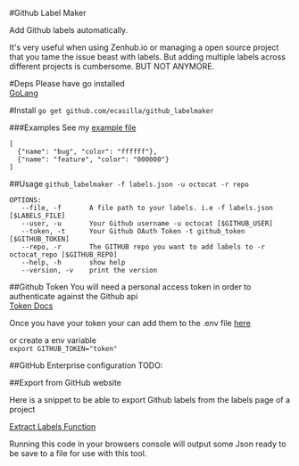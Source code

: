 #Github Label Maker

Add Github labels automatically.

It's very useful when using Zenhub.io or managing a open source project that you tame the issue beast with labels. But adding multiple labels across different projects is cumbersome. BUT NOT ANYMORE.

#Deps
Please have go installed  
[GoLang](https://golang.org/doc/install)

#Install
`go get github.com/ecasilla/github_labelmaker`


###Examples
See my [example file](https://github.com/ecasilla/github_labelmaker/blob/master/labels.json)

```
[
  {"name": "bug", "color": "ffffff"},
  {"name": "feature", "color": "000000"}
]
```

##Usage
`github_labelmaker -f labels.json -u octocat -r repo`

```
OPTIONS:
   --file, -f 		A file path to your labels. i.e -f labels.json [$LABELS_FILE]
   --user, -u 		Your Github username -u octocat [$GITHUB_USER]
   --token, -t 		Your Github OAuth Token -t github_token [$GITHUB_TOKEN]
   --repo, -r 		The GITHUB repo you want to add labels to -r octocat_repo [$GITHUB_REPO]
   --help, -h		show help
   --version, -v	print the version
```

##Github Token
You will need a personal access token in order to authenticate against the Github api   
[Token Docs](https://help.github.com/articles/creating-an-access-token-for-command-line-use/)

Once you have your token your can add them to the .env file [here](https://github.com/ecasilla/github_labelmaker/blob/master/.env)

or create a env variable  
`export GITHUB_TOKEN="token"`

##GitHub Enterprise configuration
TODO:

##Export from GitHub website

Here is a snippet to be able to export Github labels from the labels page of a project

[Extract Labels Function](https://gist.github.com/ecasilla/0a70c16518aaed50a534bfa2bce750b0)

Running this code in your browsers console will output some Json ready to be save to a file for use with this tool.
